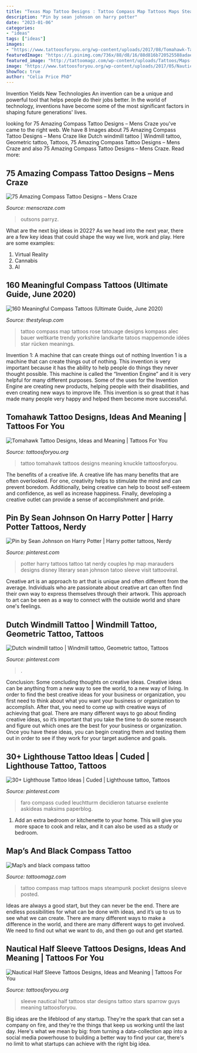 ```yaml
---
title: "Texas Map Tattoo Designs : Tattoo Compass Map Tattoos Maps Steampunk Pocket Designs Sleeve Posted"
description: "Pin by sean johnson on harry potter"
date: "2023-01-06"
categories:
- "ideas"
tags: ["ideas"]
images:
- "https://www.tattoosforyou.org/wp-content/uploads/2017/08/Tomahawk-Tattoo-Pictures.jpg"
featuredImage: "https://i.pinimg.com/736x/88/d8/16/88d816b720525588adae6ffb6f43c3a7--marauders-map-brea.jpg"
featured_image: "http://tattoomagz.com/wp-content/uploads/Tattoos/Maps-and-black-compass-tattoo.jpg"
image: "https://www.tattoosforyou.org/wp-content/uploads/2017/05/Nautical-Star-Half-Sleeve-Tattoos.jpg"
ShowToc: true
author: "Celia Price PhD"
---
```



Invention Yields New Technologies
An invention can be a unique and powerful tool that helps people do their jobs better. In the world of technology, inventions have become some of the most significant factors in shaping future generations' lives.

	

		
looking for 75 Amazing Compass Tattoo Designs – Mens Craze you've came to the right web. We have 8 Images about 75 Amazing Compass Tattoo Designs – Mens Craze like Dutch windmill tattoo | Windmill tattoo, Geometric tattoo, Tattoos, 75 Amazing Compass Tattoo Designs – Mens Craze and also 75 Amazing Compass Tattoo Designs – Mens Craze. Read more:
		
    
## 75 Amazing Compass Tattoo Designs – Mens Craze

<img loading=lazy src="https://www.menscraze.com/wp-content/uploads/2016/07/51-compass-tattoo-hand.jpg" onerror="this.onerror=null;this.src='https://tse4.mm.bing.net/th?id=OIP.MpWLCjGCrLAyIZ2A-nZuBgHaJ4&amp;pid=15.1';" alt="75 Amazing Compass Tattoo Designs – Mens Craze">

_Source: menscraze.com_

>outsons parryz. 

	

What are the next big ideas in 2022?
As we head into the next year, there are a few key ideas that could shape the way we live, work and play. Here are some examples: 
1. Virtual Reality 
2. Cannabis 
3. AI 

    
## 160 Meaningful Compass Tattoos (Ultimate Guide, June 2020)

<img loading=lazy src="https://thestyleup.com/wp-content/uploads/2015/05/back-compass-tattoo-with-world-map.jpg" onerror="this.onerror=null;this.src='https://tse2.mm.bing.net/th?id=OIP.7LcibFlP4namtQwzPjD6FAHaHa&amp;pid=15.1';" alt="160 Meaningful Compass Tattoos (Ultimate Guide, June 2020)">

_Source: thestyleup.com_

>tattoo compass map tattoos rose tatouage designs kompass alec bauer weltkarte trendy yorkshire landkarte tatoos mappemonde idées star rücken meanings. 

	

Invention 1: A machine that can create things out of nothing
Invention 1 is a machine that can create things out of nothing. This invention is very important because it has the ability to help people do things they never thought possible. This machine is called the “Invention Engine” and it is very helpful for many different purposes. Some of the uses for the Invention Engine are creating new products, helping people with their disabilities, and even creating new ways to improve life. This invention is so great that it has made many people very happy and helped them become more successful.

    
## Tomahawk Tattoo Designs, Ideas And Meaning | Tattoos For You

<img loading=lazy src="https://www.tattoosforyou.org/wp-content/uploads/2017/08/Tomahawk-Tattoo-Pictures.jpg" onerror="this.onerror=null;this.src='https://tse3.mm.bing.net/th?id=OIP.YOVktQ1abUPpHntYARNECwHaJ4&amp;pid=15.1';" alt="Tomahawk Tattoo Designs, Ideas and Meaning | Tattoos For You">

_Source: tattoosforyou.org_

>tattoo tomahawk tattoos designs meaning knuckle tattoosforyou. 

	

The benefits of a creative life.
A creative life has many benefits that are often overlooked. For one, creativity helps to stimulate the mind and can prevent boredom. Additionally, being creative can help to boost self-esteem and confidence, as well as increase happiness. Finally, developing a creative outlet can provide a sense of accomplishment and pride.

    
## Pin By Sean Johnson On Harry Potter | Harry Potter Tattoos, Nerdy

<img loading=lazy src="https://i.pinimg.com/736x/88/d8/16/88d816b720525588adae6ffb6f43c3a7--marauders-map-brea.jpg" onerror="this.onerror=null;this.src='https://tse1.mm.bing.net/th?id=OIP.B5Co057F_FrDGh4zsIm59wDhEs&amp;pid=15.1';" alt="Pin by Sean Johnson on Harry Potter | Harry potter tattoos, Nerdy">

_Source: pinterest.com_

>potter harry tattoos tattoo tat nerdy couples hp map marauders designs disney literary sean johnson tatoo sleeve visit tattooviral. 

	

Creative art is an approach to art that is unique and often different from the average. Individuals who are passionate about creative art can often find their own way to express themselves through their artwork. This approach to art can be seen as a way to connect with the outside world and share one's feelings.

    
## Dutch Windmill Tattoo | Windmill Tattoo, Geometric Tattoo, Tattoos

<img loading=lazy src="https://i.pinimg.com/736x/53/75/de/5375de4d993ec6a7db03b4b72de1ae43--dutch-windmill-windmill-tattoo.jpg" onerror="this.onerror=null;this.src='https://tse1.mm.bing.net/th?id=OIP.L3s4WE0sT9f7cmfsilNazQHaJ3&amp;pid=15.1';" alt="Dutch windmill tattoo | Windmill tattoo, Geometric tattoo, Tattoos">

_Source: pinterest.com_

>. 

	

Conclusion: Some concluding thoughts on creative ideas.
Creative ideas can be anything from a new way to see the world, to a new way of living. In order to find the best creative ideas for your business or organization, you first need to think about what you want your business or organization to accomplish. After that, you need to come up with creative ways of achieving that goal. There are many different ways to go about finding creative ideas, so it’s important that you take the time to do some research and figure out which ones are the best for your business or organization. Once you have these ideas, you can begin creating them and testing them out in order to see if they work for your target audience and goals.

    
## 30+ Lighthouse Tattoo Ideas | Cuded | Lighthouse Tattoo, Tattoos

<img loading=lazy src="https://i.pinimg.com/736x/21/81/37/218137dce14ba4daf2db935c16392374.jpg" onerror="this.onerror=null;this.src='https://tse2.mm.bing.net/th?id=OIP.EHurtutLs4-wbf22A9p7DAHaKe&amp;pid=15.1';" alt="30+ Lighthouse Tattoo Ideas | Cuded | Lighthouse tattoo, Tattoos">

_Source: pinterest.com_

>faro compass cuded leuchtturm decidieron tatuarse exelente askideas maksims paperblog. 

	

1. Add an extra bedroom or kitchenette to your home. This will give you more space to cook and relax, and it can also be used as a study or bedroom. 

    
## Map’s And Black Compass Tattoo

<img loading=lazy src="http://tattoomagz.com/wp-content/uploads/Tattoos/Maps-and-black-compass-tattoo.jpg" onerror="this.onerror=null;this.src='https://tse4.mm.bing.net/th?id=OIP.p2IbKGs_y9p1FfPo6LMf5AHaJ4&amp;pid=15.1';" alt="Map’s and black compass tattoo">

_Source: tattoomagz.com_

>tattoo compass map tattoos maps steampunk pocket designs sleeve posted. 

	

Ideas are always a good start, but they can never be the end. There are endless possibilities for what can be done with ideas, and it’s up to us to see what we can create. There are many different ways to make a difference in the world, and there are many different ways to get involved. We need to find out what we want to do, and then go out and get started.

    
## Nautical Half Sleeve Tattoos Designs, Ideas And Meaning | Tattoos For You

<img loading=lazy src="https://www.tattoosforyou.org/wp-content/uploads/2017/05/Nautical-Star-Half-Sleeve-Tattoos.jpg" onerror="this.onerror=null;this.src='https://tse4.mm.bing.net/th?id=OIP.3z9F6WVbxnUmB1aV750ZxAHaJ4&amp;pid=15.1';" alt="Nautical Half Sleeve Tattoos Designs, Ideas and Meaning | Tattoos For You">

_Source: tattoosforyou.org_

>sleeve nautical half tattoos star designs tattoo stars sparrow guys meaning tattoosforyou. 

	

Big ideas are the lifeblood of any startup. They're the spark that can set a company on fire, and they're the things that keep us working until the last day. Here's what we mean by big: from turning a data-collection app into a social media powerhouse to building a better way to find your car, there's no limit to what startups can achieve with the right big idea.

